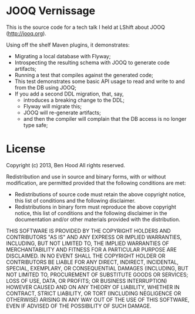 # JOOQ Vernissage

This is the source code for a tech talk I held at LShift about JOOQ (http://jooq.org).

Using off the shelf Maven plugins, it demonstrates:

* Migrating a local database with Flyway;
* Introspecting the resulting schema with JOOQ to generate code artifacts;
* Running a test that compiles against the generated code;
* This test demonstrates some basic API usage to read and write to and from the DB using JOOQ;
* If you add a second DDL migration, that, say,
  * introduces a breaking change to the DDL;
  * Flyway will migrate this;
  * JOOQ will re-generate artifacts;
  * and then the compiler will complain that the DB access is no longer type safe;

# License

Copyright (c) 2013, Ben Hood
All rights reserved.

Redistribution and use in source and binary forms, with or without modification, are permitted provided that the following conditions are met:

* Redistributions of source code must retain the above copyright notice, this list of conditions and the following disclaimer.
* Redistributions in binary form must reproduce the above copyright notice, this list of conditions and the following disclaimer in the documentation and/or other materials provided with the distribution.

THIS SOFTWARE IS PROVIDED BY THE COPYRIGHT HOLDERS AND CONTRIBUTORS "AS IS" AND ANY EXPRESS OR IMPLIED WARRANTIES, INCLUDING, BUT NOT LIMITED TO, THE IMPLIED WARRANTIES OF MERCHANTABILITY AND FITNESS FOR A PARTICULAR PURPOSE ARE DISCLAIMED. IN NO EVENT SHALL THE COPYRIGHT HOLDER OR CONTRIBUTORS BE LIABLE FOR ANY DIRECT, INDIRECT, INCIDENTAL, SPECIAL, EXEMPLARY, OR CONSEQUENTIAL DAMAGES (INCLUDING, BUT NOT LIMITED TO, PROCUREMENT OF SUBSTITUTE GOODS OR SERVICES; LOSS OF USE, DATA, OR PROFITS; OR BUSINESS INTERRUPTION) HOWEVER CAUSED AND ON ANY THEORY OF LIABILITY, WHETHER IN CONTRACT, STRICT LIABILITY, OR TORT (INCLUDING NEGLIGENCE OR OTHERWISE) ARISING IN ANY WAY OUT OF THE USE OF THIS SOFTWARE, EVEN IF ADVISED OF THE POSSIBILITY OF SUCH DAMAGE.
